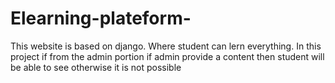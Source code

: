 # Elearning-plateform-
This website is based on django. Where student can lern everything. In this project if from the admin portion if admin provide a content then student will be able to see otherwise it is not possible
